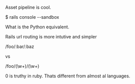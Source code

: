 Asset pipeline is cool.

$ rails console --sandbox

What is the Python equivalent.

Rails url routing is more intutive and simpler

/foo/:bar/:baz 

vs

/foo/(<bar>\w+)/(<baz>\w+)

0 is truthy in ruby. Thats different from almost al languages.